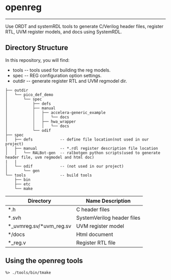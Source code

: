 # openreg
---
Use ORDT and systemRDL tools to generate C/Verilog header files, register RTL, UVM register models, and docs using SystemRDL.

## Directory Structure

In this repository, you will find:
  * tools -- tools used for building the reg models.
  * spec -- REG configuration option settings.
  * outdir -- generate register RTL and UVM regmodel dir.

```
├── outdir
│   └── pico_def_demo
│       └── spec
│           ├── defs
│           ├── manual
│           │   ├── accelera-generic_example
│           │   │   └── docs
│           │   ├── hwa_wrapper
│           │   │   └── docs
│           └── odif
├── spec
│   ├── defs            -- define file location(not used in our project)
│   ├── manual          -- *.rdl register description file location
│   │   └── RALBot-gen  -- ralbotgen python scripts(used to generate header file, uvm regmodel and html doc) 
|   |
│   └── odif            -- (not used in our project)
│       └── gen
└── tools               -- build tools
    ├── bin
    ├── etc
    └── make
```

| Directory               | Name	Description        |
|---                      |---                         |
| *.h                     | C header files             |
| *.svh                   | SystemVerilog header files |
| *_uvmreg.sv/*uvm_reg.sv | UVM register model         |
| */docs                  | Html document              |
| *_reg.v                 | Register RTL file          |

## Using the openreg tools

`%> ./tools/bin/tmake`

